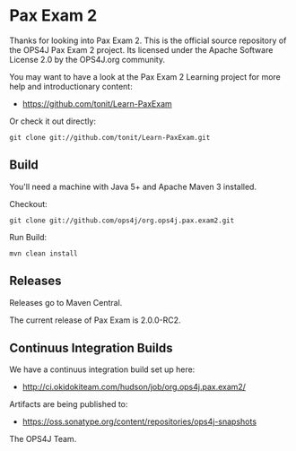 Pax Exam 2
================================

Thanks for looking into Pax Exam 2.
This is the official source repository of the OPS4J Pax Exam 2 project.
Its licensed under the Apache Software License 2.0 by the OPS4J.org community.

You may want to have a look at the Pax Exam 2 Learning project for more help and introductionary content:

* https://github.com/tonit/Learn-PaxExam

Or check it out directly:

    git clone git://github.com/tonit/Learn-PaxExam.git


## Build

You'll need a machine with Java 5+ and Apache Maven 3 installed.

Checkout:

    git clone git://github.com/ops4j/org.ops4j.pax.exam2.git

Run Build:

    mvn clean install


## Releases

Releases go to Maven Central.

The current release of Pax Exam is 2.0.0-RC2.

## Continuus Integration Builds

We have a continuus integration build set up here:

* http://ci.okidokiteam.com/hudson/job/org.ops4j.pax.exam2/

Artifacts are being published to:

* https://oss.sonatype.org/content/repositories/ops4j-snapshots


The OPS4J Team.
